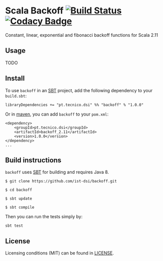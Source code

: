 # Scala Backoff [![Build Status](https://travis-ci.org/ist-dsi/backoff.svg?branch=master)](https://travis-ci.org/ist-dsi/backoff) [![Codacy Badge](https://api.codacy.com/project/badge/grade/1be4eec39d8141b0a4238b2c5a672803)](https://www.codacy.com/app/DSI/backoff)
Constant, linear, exponential and fibonacci backoff functions for Scala 2.11

Usage
-----

TODO

Install
-------

To use `backoff` in an [SBT][1] project, add the following dependency to your `build.sbt`:

`libraryDependencies += "pt.tecnico.dsi" %% "backoff" % "1.0.0"`

Or in [maven][3], you can add `backoff` to your `pom.xml`:
```
<dependency>
    <groupId>pt.tecnico.dsi</groupId>
    <artifactId>backoff_2.11</artifactId>
    <version>1.0.0</version>
</dependency>
...
```

Build instructions
-------

`backoff` uses [SBT][1] for building and requires Java 8.

```
$ git clone https://github.com/ist-dsi/backoff.git

$ cd backoff

$ sbt update

$ sbt compile
```

Then you can run the tests simply by:

`sbt test`

License
-------
Licensing conditions (MIT) can be found in [LICENSE][2].


[1]: http://www.scala-sbt.org
[2]: https://raw.githubusercontent.com/ist-dsi/backoff/master/LICENSE
[3]: https://maven.apache.org
